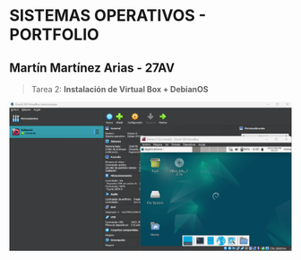 # SISTEMAS OPERATIVOS - PORTFOLIO
  
## Martín Martínez Arias - 27AV

>Tarea 2: **Instalación de Virtual Box + DebianOS**

![Captura de la distribución ya instalada en VBox](./images/distribucion-instalada.png "Captura de la distribución ya instalada en VBox")
